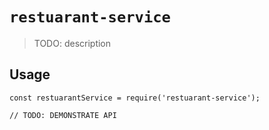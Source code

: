 # `restuarant-service`

> TODO: description

## Usage

```
const restuarantService = require('restuarant-service');

// TODO: DEMONSTRATE API
```
